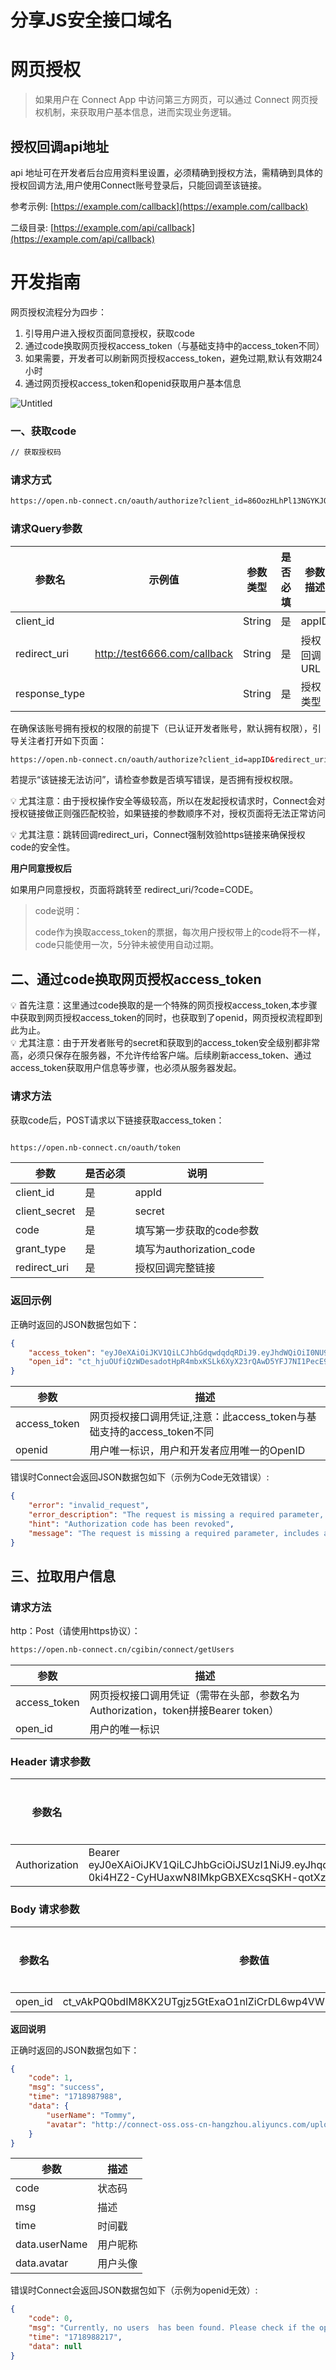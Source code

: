 # 分享JS安全接口域名

# **网页授权**

> 如果用户在 Connect App 中访问第三方网页，可以通过 Connect 网页授权机制，来获取用户基本信息，进而实现业务逻辑。
> 

## **授权回调api地址**

api 地址可在开发者后台应用资料里设置，必须精确到授权方法，需精确到具体的授权回调方法,用户使用Connect账号登录后，只能回调至该链接。

参考示例: [https://example.com/callback](https://example.com/callback)

二级目录: [https://example.com/api/callback](https://example.com/api/callback)

# **开发指南**

网页授权流程分为四步：

1. 引导用户进入授权页面同意授权，获取code
2. 通过code换取网页授权access_token（与基础支持中的access_token不同）
3. 如果需要，开发者可以刷新网页授权access_token，避免过期,默认有效期24小时
4. 通过网页授权access_token和openid获取用户基本信息

![Untitled](%E5%88%86%E4%BA%ABJS%E5%AE%89%E5%85%A8%E6%8E%A5%E5%8F%A3%E5%9F%9F%E5%90%8D%2055e20c471da0404d8b35e20ba28ab191/Untitled.png)

### **一、获取code**

```bash
// 获取授权码
```

### **请求方式**

```html
https://open.nb-connect.cn/oauth/authorize?client_id=86OozHLhPl13NGYKJQVTpUkd&redirect_uri=http://test6666.com/callback&response_type=code
```

### **请求Query参数**

| 参数名 | 示例值 | 参数类型 | 是否必填 | 参数描述 |
| --- | --- | --- | --- | --- |
| client_id |  | String | 是 | appID |
| redirect_uri | http://test6666.com/callback | String | 是 | 授权回调URL |
| response_type |  | String | 是 | 授权类型 |

在确保该账号拥有授权的权限的前提下（已认证开发者账号，默认拥有权限），引导关注者打开如下页面：

```html
https://open.nb-connect.cn/oauth/authorize?client_id=appID&redirect_uri=redirect_uri&response_type=code
```

若提示“该链接无法访问”，请检查参数是否填写错误，是否拥有授权权限。

💡 尤其注意：由于授权操作安全等级较高，所以在发起授权请求时，Connect会对授权链接做正则强匹配校验，如果链接的参数顺序不对，授权页面将无法正常访问

💡 尤其注意：跳转回调redirect_uri，Connect强制效验https链接来确保授权code的安全性。


**用户同意授权后**

如果用户同意授权，页面将跳转至 redirect_uri/?code=CODE。

> code说明：
> 
> 
> code作为换取access_token的票据，每次用户授权带上的code将不一样，code只能使用一次，5分钟未被使用自动过期。
> 

## **二、通过code换取网页授权access_token**

<aside>
💡 首先注意：这里通过code换取的是一个特殊的网页授权access_token,本步骤中获取到网页授权access_token的同时，也获取到了openid，网页授权流程即到此为止。

</aside>

<aside>
💡 尤其注意：由于开发者账号的secret和获取到的access_token安全级别都非常高，必须只保存在服务器，不允许传给客户端。后续刷新access_token、通过access_token获取用户信息等步骤，也必须从服务器发起。

</aside>

### **请求方法**

获取code后，POST请求以下链接获取access_token：

```html

https://open.nb-connect.cn/oauth/token
```

| 参数 | 是否必须 | 说明 |
| --- | --- | --- |
| client_id | 是 | appId |
| client_secret | 是 | secret |
| code | 是 | 填写第一步获取的code参数 |
| grant_type | 是 | 填写为authorization_code |
| redirect_uri | 是 | 授权回调完整链接 |

### **返回示例**

正确时返回的JSON数据包如下：

```json
{
	"access_token": "eyJ0eXAiOiJKV1QiLCJhbGdqwdqdqRDiJ9.eyJhdWQiOiI0NU9vekhMaFBsOTNOR1lLSlFWVHBVa2QiLCJqdGkiOiJhODhjNTU2YzY2ZWQ5YmZhYmM0ODNkNjdiNmU0MzUxNDg4MzU1YzY3NWMzY2ViYzVjZmRjMTRhZDIyYTA1ZTc2NDNhOWY5OTUxYTllZmQxNSIsImlhdCI6MTcxODk4NDgxNiwibmJmIjoxNzE4OTg0ODE2LCJleHAiOjE3NTA1MjA4MTYsInN1YiI6IjExMTExMTExMSIsInNjb3BlcyI6W119.Sv7N7wldW8kqrooV5ROUjFm64KugbjpWb4mNuS7MU63WHf9ayyUR3Yw2x0su45jIJHc73Yg6zdB2yAEBC_h53JBx1lOUxstRgajhGQZQCYVXk_fvGZKiq8o_WEGwpSV3iB-Fj0SRKsFwg60YZm90ctAxf9AaWF4imHCjyVfSiv-ffVhfWkR6qiSj5Y4kmWCeT4L9n5Isxl1I5rAsR_re33Amt4_ceFulcgeZFcOqhZ5003TVnmVCAsNVyWrvJ5DZNGdIrfrUoGvEuPliJGibGJ-ZvN-0N432nC5gkA7UOUEpE9kaYTzJ3GfCD6ISjEsf9LEJxCWVxjNt9VugccGfdQ",
	"open_id": "ct_hjuOUfiQzWDesadotHpR4mbxKSLk6XyX23rQAwD5YFJ7NI1PecE9qz8sgVBM"
}
```

| 参数 | 描述 |
| --- | --- |
| access_token | 网页授权接口调用凭证,注意：此access_token与基础支持的access_token不同 |
| openid | 用户唯一标识，用户和开发者应用唯一的OpenID |

错误时Connect会返回JSON数据包如下（示例为Code无效错误）:

```json
{
	"error": "invalid_request",
	"error_description": "The request is missing a required parameter, includes an invalid parameter value, includes a parameter more than once, or is otherwise malformed.",
	"hint": "Authorization code has been revoked",
	"message": "The request is missing a required parameter, includes an invalid parameter value, includes a parameter more than once, or is otherwise malformed."
}
```

## **三、拉取用户信息**

### **请求方法**

http：Post（请使用https协议）：

```html
https://open.nb-connect.cn/cgibin/connect/getUsers
```

| 参数 | 描述 |
| --- | --- |
| access_token | 网页授权接口调用凭证（需带在头部，参数名为Authorization，token拼接Bearer token） |
| open_id | 用户的唯一标识 |

### **Header 请求参数**

| 参数名 | 参数值 | 是否必填 | 参数类型 | 描述说明 |
| --- | --- | --- | --- | --- |
| Authorization | Bearer eyJ0eXAiOiJKV1QiLCJhbGciOiJSUzI1NiJ9.eyJhqdQWdq6wOiI0NU9vekhMaFBsOTNOR1lLSlFWVHBVa2QiLCJqdGkiOiIxMTRjMDk4YWFiOTA5MDNmZjE2MDdhZmEyYmNmYzRhODViY2I2MGJmMzVkM2VjOTg0NzZjN2M5ZjczMjlmOTUzZGQyMjc0YWI3YWQ1MDUxMyIsImlhdCI6MTcxODk4Nzk2MywibmJmIjoxNzE4OTg3OTYzLCJleHAiOjE3MTkwNzQzNjMsInN1YiI6IjE4MDMzNDIxODExMDA3ODU2NjYiLCJzY29wZXMiOltdfQ.lezUejONGrVdsfToSYTr1jk5Zi9toMMU2lsZmMAyuKf07OjeSfNCPa01lJ-0ki4HZ2-CyHUaxwN8IMkpGBXEXcsqSKH-qotXzJNEU7OobCBjhKOdSO9VkPqY_J0hR-aGjrRmh_e0OAlmsZp4MBayl0Zf3TXOTvCODG2RFbRCQpcBNCcL_E0aVqdWsa67yrgmfUIgqurCFvHxg3Ji_7A6Iu3HAkNn7et-8Dt-WCgOYpSSpbN5vkA7OjsePgO1WDIF-c3gJQOxCko0pvjB0iqwq7pnJzA11aM4d9WiGCu2_E_LZcvo3Wbmq5rA4vHoBKDOBnYeZBiCZxeub03Iob5StQ | 是 | String |  |

### **Body 请求参数**

| 参数名 | 参数值 | 是否必填 | 参数类型 | 描述说明 |
| --- | --- | --- | --- | --- |
| open_id | ct_vAkPQ0bdIM8KX2UTgjz5GtExaO1nlZiCrDL6wp4VW7J9m31BSsFoNYhyHcqu | 是 | String |  |

**返回说明**

正确时返回的JSON数据包如下：

```json
{
	"code": 1,
	"msg": "success",
	"time": "1718987988",
	"data": {
		"userName": "Tommy",
		"avatar": "http://connect-oss.oss-cn-hangzhou.aliyuncs.com/upload/20240619/464cc01ab148f2546b4dc4611fee10c9.png"
	}
}
```

| 参数 | 描述 |
| --- | --- |
| code | 状态码 |
| msg | 描述 |
| time | 时间戳 |
| data.userName | 用户昵称 |
| data.avatar | 用户头像 |

错误时Connect会返回JSON数据包如下（示例为openid无效）:

```json
{
	"code": 0,
	"msg": "Currently, no users  has been found. Please check if the openID is correct",
	"time": "1718988217",
	"data": null
}
```
